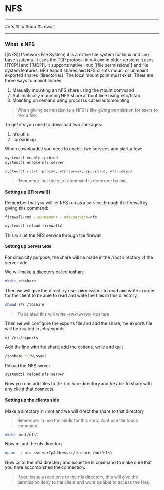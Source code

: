 # NFS 

---
#nfs #tcp #udp #firewall

---

### What is NFS

[[NFS]] (Network File System) it is a native file system for linux and unix base systems. 
It uses the TCP protocol in v.4 and in older versions it uses [[TCP]] and [[UDP]].
It supports native linux [[file permissions]] and file system features.
NFS export shares and NFS clients mount or unmount exported shares (directories).
The local mount point must exist. 
There are three ways to mount shares 
 1. Manually mounting an NFS share using the mount command
 2. Automatically mounting NFS share at boot time using /etc/fstab
 3. Mounting on demand using proccess called automounting


> When giving permission to a NFS is like giving permission for users to rwx a file.


To get nfs you need to download two packages: 

1. nfs-utils
2. libnfsidmap

When downloaded you need to enable two services and start a few:

``` bash
systemctl enable rpcbind
systemctl enable nfs-server

systemctl start rpcbind, nfs-server, rpc-statd, nfs-idmapd

```
> Remember that the start command is done one by one.

#### Setting up [[Firewall]]
Remember that you will let NFS run as a service through the firewall by giving this command:

``` bash
firewall-cmd --permanent --add-service=nfs

systemctl reload firewalld
```
This will let the NFS service through the firewall.

#### Setting up Server Side 
For simplicity purpose, the share will be made in the /root directory of the server side. 

We will make a directory called toshare

```bash
mkdir /toshare
```

Then we will give the directory user permissions to read and write in order for the client to be able to read and write the files in this directory.

```bash 
chmod 777 /toshare
```

> Translated this will write -rwxrwxrwx /toshare

Then we will configure the exports file and add the share, the exports file will be located in /etc/exports 

```bash
vi /etc/exports
```

Add the line with the share, add the options, write and quit

```bash
/toshare *(rw,sync)
```

Reload the NFS server 

```bash
systemctl reload nfs-server
```

Now you can add files to the /toshare directory and be able to share with any client that connects. 

#### Setting up the clients side

Make a directory in /mnt and we will direct the share to that directory 

> Remember to use the mkdir for this step, dont use the touch command

```bash
mkdir /mnt/nfs1
```

Now mount the nfs directory

```bash
mount -t nfs <serverIpAddress>:/toshare /mnt/nfs1
```

Now cd to the nfs1 directory and issue the ls command to make sure that you have accomplished the connection.

> If you issue a read only to the nfs directory, this will give the permission deny to the client and wont be able to access the files.
